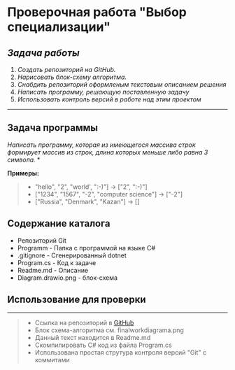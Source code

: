 # Проверочная работа "Выбор специализации"
## *Задача работы*
1. *Создать репозиторий на GitHub.*
2. *Нарисовать блок-схему алгоритма.*
3. *Снабдить репозиторий оформленым текстовым описанием решения*
4. *Написать программу, решающую поставленную задачу*
5. *Использовать контроль версий в работе над этим проектом*
---
## Задача программы
*Написать программу, которая из имеющегося массива строк формирует массив из строк, длина которых меньше либо равна 3 символа.* *

**Примеры:**
>+ "hello", "2", "world', ":-)"] -> ["2", ":-)"]
>+ ["1234", "1567", "-2", "computer science"] -> ["-2"]
>+ ["Russia", "Denmark", "Kazan"] -> []

## Содержание каталога

* Репозиторий Git
* Programm - Папка с программой на языке C#
* .gitignore - Сгенерированный dotnet
* Program.cs - Код к задаче
* Readme.md - Описание
* Diagram.drawio.png - блок-схема
## Использование для проверки
---
>* Ссылка на репозиторий в [GitHub](https://github.com/DrBu070/finalwork)
>* Блок схема-алгоритма см. finalworkdiagrama.png
>* Данный текст находится в Readme.md
>* Скомпилировать C# код из файла Program.cs
>* Использована простая струтура контроля версий "Git" с коммитами